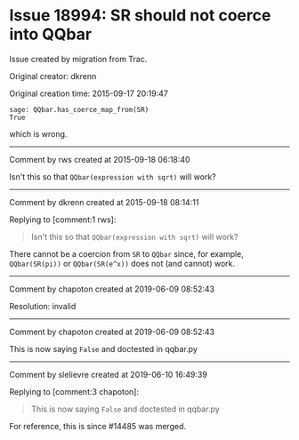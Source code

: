 # Issue 18994: SR should not coerce into QQbar

Issue created by migration from Trac.

Original creator: dkrenn

Original creation time: 2015-09-17 20:19:47


```
sage: QQbar.has_coerce_map_from(SR)
True
```

which is wrong.


---

Comment by rws created at 2015-09-18 06:18:40

Isn't this so that `QQbar(expression with sqrt)` will work?


---

Comment by dkrenn created at 2015-09-18 08:14:11

Replying to [comment:1 rws]:
> Isn't this so that `QQbar(expression with sqrt)` will work? 

There cannot be a coercion from `SR` to `QQbar` since, for example, `QQbar(SR(pi))` or `QQbar(SR(e^x))` does not (and cannot) work.


---

Comment by chapoton created at 2019-06-09 08:52:43

Resolution: invalid


---

Comment by chapoton created at 2019-06-09 08:52:43

This is now saying `False` and doctested in qqbar.py


---

Comment by slelievre created at 2019-06-10 16:49:39

Replying to [comment:3 chapoton]:
> This is now saying `False` and doctested in qqbar.py

For reference, this is since #14485 was merged.

